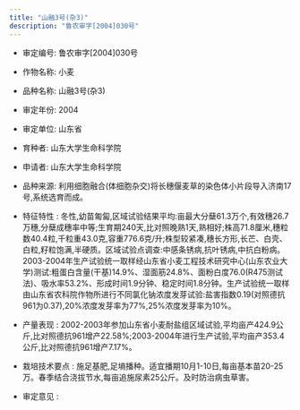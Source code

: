 ```yaml
---
title: "山融3号(杂3)"
description: "鲁农审字[2004]030号"
---
```

* 审定编号:  鲁农审字[2004]030号

*  作物名称:  小麦

*  品种名称:  山融3号(杂3)

*  审定年份:  2004

*  审定单位:  山东省

* 育种者:  山东大学生命科学院

*  申请者:  山东大学生命科学院

*  品种来源:  利用细胞融合(体细胞杂交)将长穗偃麦草的染色体小片段导入济南17号,系统选育而成。

*  特征特性 : 
冬性,幼苗匍匐,区域试验结果平均:亩最大分蘖61.3万个,有效穗26.7万穗,分蘖成穗率中等;生育期240天,比对照晚熟1天,熟相好;株高71.8厘米,穗粒数40.4粒,千粒重43.0克,容重776.6克/升;株型较紧凑,穗长方形,长芒、白壳、白粒,籽粒饱满,半硬质。区域试验点调查:中感条锈病,抗叶锈病,中抗白粉病。2003-2004年生产试验统一取样经山东省小麦工程技术研究中心(山东农业大学)测试:粗蛋白含量(干基)14.9%、湿面筋24.8%、面粉白度76.0(R475测试法)、吸水率53.2%、形成时间1.9分钟、稳定时间1.8分钟。生产试验统一取样由山东省农科院作物所进行不同氯化钠浓度发芽试验:盐害指数0.19(对照德抗961为0.37),20%浓度发芽率为77%,25%浓度发芽率为10%。
 
*  产量表现 : 
2002-2003年参加山东省小麦耐盐组区域试验,平均亩产424.9公斤,比对照德抗961增产22.58%;2003-2004年进行生产试验,平均亩产353.4公斤,比对照德抗961增产7.17%。

*  栽培技术要点 : 
施足基肥,足墒播种。适宜播期10月1-10日,每亩基本苗20-25万。春季结合浇拔节水,每亩追施尿素25公斤。及时防治病虫草害。

*  审定意见 : 

